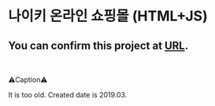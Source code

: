 # 나이키 온라인 쇼핑몰 (HTML+JS)

## You can confirm this project at <a href="korean-sh.github.io/nike/">URL</a>.

<br/>

⚠Caption⚠

It is too old. Created date is 2019.03.
